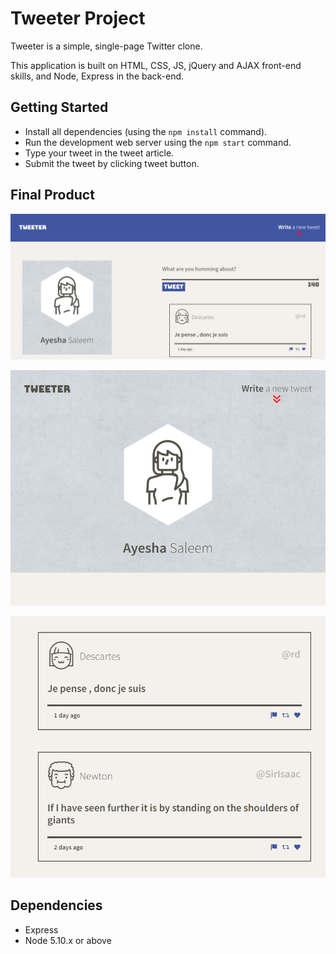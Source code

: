 # Tweeter Project

Tweeter is a simple, single-page Twitter clone.

This application is built on HTML, CSS, JS, jQuery and AJAX front-end skills, and Node, Express in the back-end.

## Getting Started

- Install all dependencies (using the `npm install` command).
- Run the development web server using the `npm start` command.
- Type your tweet in the tweet article.
- Submit the tweet by clicking tweet button.

## Final Product

!["Front Page"](https://github.com/AyeshaShaharyar/tweeter/blob/master/docs/Tweeter%20for%20Desktops.png?raw=true)

!["Tablet layout of App"](https://github.com/AyeshaShaharyar/tweeter/blob/master/docs/Tweeter%20for%20tablets.png?raw=true)

!["Tweets"](https://github.com/AyeshaShaharyar/tweeter/blob/master/docs/tweets.png?raw=true)

## Dependencies

- Express
- Node 5.10.x or above

